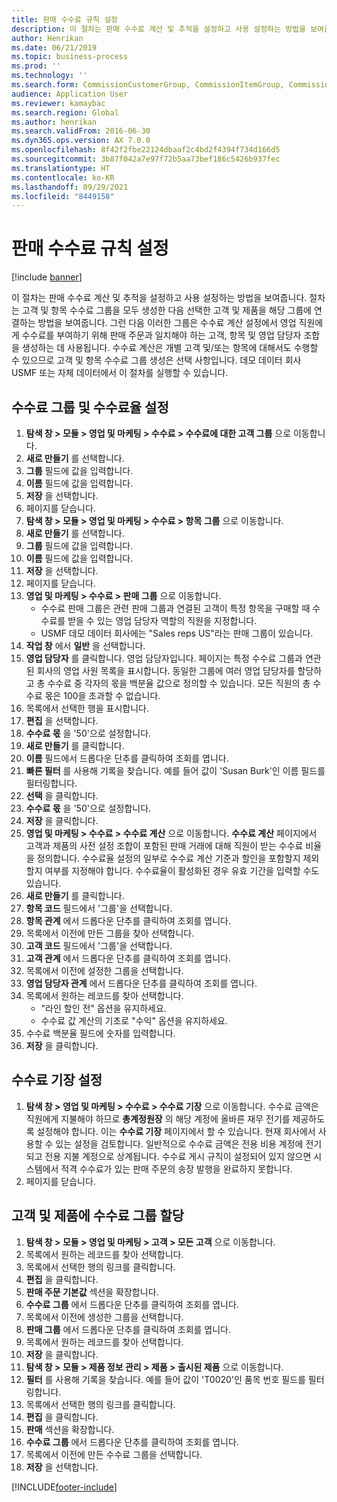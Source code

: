 ```yaml
---
title: 판매 수수료 규칙 설정
description: 이 절차는 판매 수수료 계산 및 추적을 설정하고 사용 설정하는 방법을 보여줍니다.
author: Henrikan
ms.date: 06/21/2019
ms.topic: business-process
ms.prod: ''
ms.technology: ''
ms.search.form: CommissionCustomerGroup, CommissionItemGroup, CommissionSalesGroup, CommissionSalesMember, DirPartyLookup, CommissionCalc, InventPosting, CustTable, EcoResProductDetailsExtended, CommissionEmplSalesGroup
audience: Application User
ms.reviewer: kamaybac
ms.search.region: Global
ms.author: henrikan
ms.search.validFrom: 2016-06-30
ms.dyn365.ops.version: AX 7.0.0
ms.openlocfilehash: 8f42f2fbe22124dbaaf2c4bd2f4394f734d166d5
ms.sourcegitcommit: 3b87f042a7e97f72b5aa73bef186c5426b937fec
ms.translationtype: HT
ms.contentlocale: ko-KR
ms.lasthandoff: 09/29/2021
ms.locfileid: "8449158"
---
```

# <a name="set-up-sales-commission-rules"></a>판매 수수료 규칙 설정

[!include [banner](../../includes/banner.md)]

이 절차는 판매 수수료 계산 및 추적을 설정하고 사용 설정하는 방법을 보여줍니다. 절차는 고객 및 항목 수수료 그룹을 모두 생성한 다음 선택한 고객 및 제품을 해당 그룹에 연결하는 방법을 보여줍니다. 그런 다음 이러한 그룹은 수수료 계산 설정에서 영업 직원에게 수수료를 부여하기 위해 판매 주문과 일치해야 하는 고객, 항목 및 영업 담당자 조합을 생성하는 데 사용됩니다. 수수료 계산은 개별 고객 및/또는 항목에 대해서도 수행할 수 있으므로 고객 및 항목 수수료 그룹 생성은 선택 사항입니다. 데모 데이터 회사 USMF 또는 자체 데이터에서 이 절차를 실행할 수 있습니다.


## <a name="set-up-commission-groups-and-commission-rates"></a>수수료 그룹 및 수수료율 설정
1. **탐색 창 > 모듈 > 영업 및 마케팅 > 수수료 > 수수료에 대한 고객 그룹** 으로 이동합니다.
2. **새로 만들기** 를 선택합니다.
3. **그룹** 필드에 값을 입력합니다.
4. **이름** 필드에 값을 입력합니다.
5. **저장** 을 선택합니다.
6. 페이지를 닫습니다.
7. **탐색 창 > 모듈 > 영업 및 마케팅 > 수수료 > 항목 그룹** 으로 이동합니다.
8. **새로 만들기** 를 선택합니다.
9. **그룹** 필드에 값을 입력합니다.
10. **이름** 필드에 값을 입력합니다.
11. **저장** 을 선택합니다.
12. 페이지를 닫습니다.
13. **영업 및 마케팅 > 수수료 > 판매 그룹** 으로 이동합니다.
    - 수수료 판매 그룹은 관련 판매 그룹과 연결된 고객이 특정 항목을 구매할 때 수수료를 받을 수 있는 영업 담당자 역할의 직원을 지정합니다.  
    - USMF 데모 데이터 회사에는 "Sales reps US"라는 판매 그룹이 있습니다.  
14. **작업 창** 에서 **일반** 을 선택합니다.
15. **영업 담당자** 를 클릭합니다. 영업 담당자입니다. 페이지는 특정 수수료 그룹과 연관된 회사의 영업 사원 목록을 표시합니다. 동일한 그룹에 여러 영업 담당자를 할당하고 총 수수료 중 각자의 몫을 백분율 값으로 정의할 수 있습니다. 모든 직원의 총 수수료 몫은 100을 초과할 수 없습니다. 
16. 목록에서 선택한 행을 표시합니다.
17. **편집** 을 선택합니다.
18. **수수료 몫** 을 '50'으로 설정합니다.
19. **새로 만들기** 를 클릭합니다.
20. **이름** 필드에서 드롭다운 단추를 클릭하여 조회를 엽니다.
21. **빠른 필터** 를 사용해 기록을 찾습니다. 예를 들어 값이 'Susan Burk'인 이름 필드를 필터링합니다.
22. **선택** 을 클릭합니다.
23. **수수료 몫** 을 '50'으로 설정합니다.
24. **저장** 을 클릭합니다.
25. **영업 및 마케팅 > 수수료 > 수수료 계산** 으로 이동합니다. **수수료 계산** 페이지에서 고객과 제품의 사전 설정 조합이 포함된 판매 거래에 대해 직원이 받는 수수료 비율을 정의합니다. 수수료율 설정의 일부로 수수료 계산 기준과 할인을 포함할지 제외할지 여부를 지정해야 합니다. 수수료율이 활성화된 경우 유효 기간을 입력할 수도 있습니다.  
26. **새로 만들기** 를 클릭합니다.
27. **항목 코드** 필드에서 '그룹'을 선택합니다.
28. **항목 관계** 에서 드롭다운 단추를 클릭하여 조회를 엽니다.
29. 목록에서 이전에 만든 그룹을 찾아 선택합니다.
30. **고객 코드** 필드에서 '그룹'을 선택합니다.
31. **고객 관계** 에서 드롭다운 단추를 클릭하여 조회를 엽니다.
32. 목록에서 이전에 설정한 그룹을 선택합니다.
33. **영업 담당자 관계** 에서 드롭다운 단추를 클릭하여 조회를 엽니다.
34. 목록에서 원하는 레코드를 찾아 선택합니다.
    - "라인 할인 전" 옵션을 유지하세요.  
    - 수수료 값 계산의 기초로 "수익" 옵션을 유지하세요.    
35. 수수료 백분율 필드에 숫자를 입력합니다.
36. **저장** 을 클릭합니다.

## <a name="setting-up-commission-posting"></a>수수료 기장 설정
1. **탐색 창 > 영업 및 마케팅 > 수수료 > 수수료 기장** 으로 이동합니다. 수수료 금액은 직원에게 지불해야 하므로 **총계정원장** 의 해당 계정에 올바른 재무 전기를 제공하도록 설정해야 합니다. 이는 **수수료 기장** 페이지에서 할 수 있습니다. 현재 회사에서 사용할 수 있는 설정을 검토합니다. 일반적으로 수수료 금액은 전용 비용 계정에 전기되고 전용 지불 계정으로 상계됩니다. 수수료 게시 규칙이 설정되어 있지 않으면 시스템에서 적격 수수료가 있는 판매 주문의 송장 발행을 완료하지 못합니다.  
2. 페이지를 닫습니다.

## <a name="assign-a-commission-group-to-a-customer-and-a-product"></a>고객 및 제품에 수수료 그룹 할당
1. **탐색 창 > 모듈 > 영업 및 마케팅 > 고객 > 모든 고객** 으로 이동합니다.
2. 목록에서 원하는 레코드를 찾아 선택합니다.
3. 목록에서 선택한 행의 링크를 클릭합니다.
4. **편집** 을 클릭합니다.
5. **판매 주문 기본값** 섹션을 확장합니다.
6. **수수료 그룹** 에서 드롭다운 단추를 클릭하여 조회를 엽니다.
7. 목록에서 이전에 생성한 그룹을 선택합니다.
8. **판매 그룹** 에서 드롭다운 단추를 클릭하여 조회를 엽니다.
9. 목록에서 원하는 레코드를 찾아 선택합니다.
10. **저장** 을 클릭합니다.
11. **탐색 창 > 모듈 > 제품 정보 관리 > 제품 > 출시된 제품** 으로 이동합니다.
12. **필터** 를 사용해 기록을 찾습니다. 예를 들어 값이 'T0020'인 품목 번호 필드를 필터링합니다.
13. 목록에서 선택한 행의 링크를 클릭합니다.
14. **편집** 을 클릭합니다.
15. **판매** 섹션을 확장합니다.
16. **수수료 그룹** 에서 드롭다운 단추를 클릭하여 조회를 엽니다.
17. 목록에서 이전에 만든 수수료 그룹을 선택합니다.
18. **저장** 을 선택합니다.



[!INCLUDE[footer-include](../../../includes/footer-banner.md)]